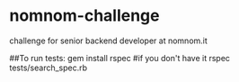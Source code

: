# nomnom-challenge
challenge for senior backend developer at nomnom.it

##To run tests:
	gem install rspec #if you don't have it
	rspec tests/search_spec.rb

